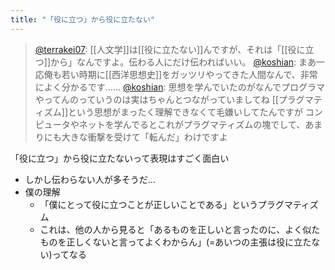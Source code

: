 ```yaml
---
title: "「役に立つ」から役に立たない"
---
```


> [@terrakei07](https://twitter.com/terrakei07/status/1628311550053449729?s=20): [[人文学]]は[[役に立たない]]んですが、それは「[[役に立つ]]から」なんですよ。伝わる人にだけ伝わればいい。
> [@koshian](https://twitter.com/koshian/status/1628311835517788160?s=20): まあ一応俺も若い時期に[[西洋思想史]]をガッツリやってきた人間なんで、非常によく分かるです……
> [@koshian](https://twitter.com/koshian/status/1628312405313990656): 思想を学んでいたのがなんでプログラマやってんのっていうのは実はちゃんとつながっていましてね
> [[プラグマティズム]]という思想がまったく理解できなくて毛嫌いしてたんですが
> コンピュータやネットを学んでるとこれがプラグマティズムの塊でして、あまりにも大きな衝撃を受けて「転んだ」わけですよ

「役に立つ」から役に立たないって表現はすごく面白い
- しかし伝わらない人が多そうだ…
- 僕の理解
    - 「僕にとって役に立つことが正しいことである」というプラグマティズム
    - これは、他の人から見ると「あるものを正しいと言ったのに、よく似たものを正しくないと言ってよくわからん」(=あいつの主張は役に立たない)ってなる
